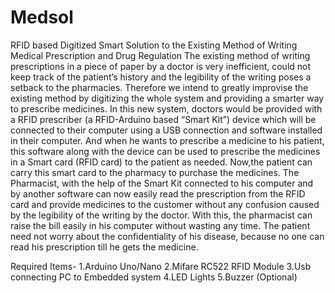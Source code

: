 # Medsol
RFID based Digitized Smart Solution to the Existing Method of Writing  Medical Prescription and Drug Regulation
The existing method of writing prescriptions in a piece of paper by a doctor is very inefficient,
could not keep track of the patient’s history and the legibility of the writing poses a setback to
the pharmacies. Therefore we intend to greatly improvise the existing method by digitizing the
whole system and providing a smarter way to prescribe medicines. In this new system, doctors
would be provided with a RFID prescriber (a RFID-Arduino based “Smart Kit”) device which will
be connected to their computer using a USB connection and software installed in their
computer. And when he wants to prescribe a medicine to his patient, this software along with
the device can be used to prescribe the medicines in a Smart card (RFID card) to the patient as
needed. Now,the patient can carry this smart card to the pharmacy to purchase the medicines.
The Pharmacist, with the help of the Smart Kit connected to his computer and by another
software can now easily read the prescription from the RFID card and provide medicines to the
customer without any confusion caused by the legibility of the writing by the doctor. With this,
the pharmacist can raise the bill easily in his computer without wasting any time. The patient
need not worry about the confidentiality of his disease, because no one can read his
prescription till he gets the medicine.

Required Items-
1.Arduino Uno/Nano
2.Mifare RC522 RFID Module
3.Usb connecting PC to Embedded system
4.LED Lights
5.Buzzer (Optional)
